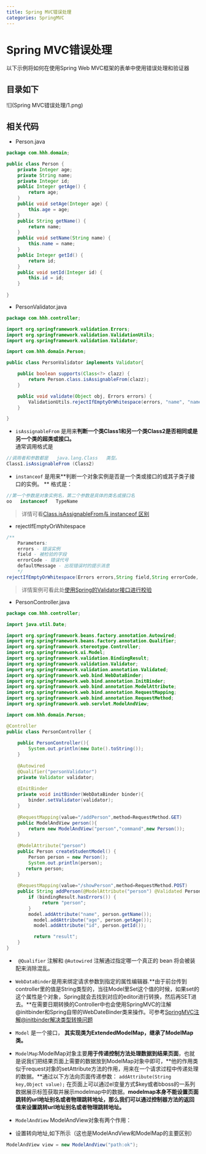 ```yaml
---
title: Spring MVC错误处理
categories: SpringMVC
---
```


# Spring MVC错误处理
以下示例将如何在使用Spring Web MVC框架的表单中使用错误处理和验证器

## 目录如下
![](Spring MVC错误处理/1.png)

## 相关代码
- Person.java
``` java
package com.hhh.domain;

public class Person {
	private Integer age;
	private String name;
	private Integer id;
	public Integer getAge() {
		return age;
	}
	public void setAge(Integer age) {
		this.age = age;
	}
	public String getName() {
		return name;
	}
	public void setName(String name) {
		this.name = name;
	}
	public Integer getId() {
		return id;
	}
	public void setId(Integer id) {
		this.id = id;
	}
	
}
```
- PersonValidator.java
``` java
package com.hhh.controller;

import org.springframework.validation.Errors;
import org.springframework.validation.ValidationUtils;
import org.springframework.validation.Validator;

import com.hhh.domain.Person;

public class PersonValidator implements Validator{

	public boolean supports(Class<?> clazz) {
		return Person.class.isAssignableFrom(clazz);
	}

	public void validate(Object obj, Errors errors) {
		ValidationUtils.rejectIfEmptyOrWhitespace(errors, "name", "name","Field name is required.");
	}

}

```
- `isAssignableFrom` 是用来**判断一个类Class1和另一个类Class2是否相同或是另一个类的超类或接口。**   
  通常调用格式是
``` java
//调用者和参数都是   java.lang.Class   类型。
Class1.isAssignableFrom (Class2)   
```
- `instanceof`   是用来**判断一个对象实例是否是一个类或接口的或其子类子接口的实例。  ** 
    格式是：
``` java
//第一个参数是对象实例名，第二个参数是具体的类名或接口名 
oo   instanceof   TypeName     
```
> 详情可看[Class.isAssignableFrom与 instanceof 区别](http://lucky16.iteye.com/blog/1631253)

- rejectIfEmptyOrWhitespace
``` java
/**
    Parameters:
    errors - 错误实例
    field - 被检验的字段
    errorCode - 错误代号
    defaultMessage - 出现错误时的提示消息
    */
rejectIfEmptyOrWhitespace(Errors errors,String field,String errorCode, String defaultMessage)
```
> 详情案例可看此处[使用Spring的Validator接口进行校验](http://www.shouce.ren/api/spring2.5/ch05s02.html)
- PersonController.java
``` java
package com.hhh.controller;

import java.util.Date;

import org.springframework.beans.factory.annotation.Autowired;
import org.springframework.beans.factory.annotation.Qualifier;
import org.springframework.stereotype.Controller;
import org.springframework.ui.Model;
import org.springframework.validation.BindingResult;
import org.springframework.validation.Validator;
import org.springframework.validation.annotation.Validated;
import org.springframework.web.bind.WebDataBinder;
import org.springframework.web.bind.annotation.InitBinder;
import org.springframework.web.bind.annotation.ModelAttribute;
import org.springframework.web.bind.annotation.RequestMapping;
import org.springframework.web.bind.annotation.RequestMethod;
import org.springframework.web.servlet.ModelAndView;

import com.hhh.domain.Person;

@Controller
public class PersonController {
	
	public PersonController(){
		System.out.println(new Date().toString());
	}
	
	@Autowired
	@Qualifier("personValidator")
	private Validator validator;
	
	@InitBinder
	private void initBinder(WebDataBinder binder){
		binder.setValidator(validator);
	}
	
	@RequestMapping(value="/addPerson",method=RequestMethod.GET)
	public ModelAndView person(){
		return new ModelAndView("person","command",new Person());
	}
	
	@ModelAttribute("person")
    public Person createStudentModel() {   
		Person person = new Person();
		System.out.println(person);
       return person;
    }
	
	@RequestMapping(value="/showPerson",method=RequestMethod.POST)
	public String addPerson(@ModelAttribute("person") @Validated Person person,BindingResult bindingResult,Model model){
		if (bindingResult.hasErrors()) {
	         return "person";
		}
		model.addAttribute("name", person.getName());
	      model.addAttribute("age", person.getAge());
	      model.addAttribute("id", person.getId());

	      return "result";
	}
}
```
- ` @Qualifier` 注解和 `@Autowired` 注解通过指定哪一个真正的 bean 将会被装配来消除混乱。

- `WebDataBinder`是用来绑定请求参数到指定的属性编辑器.**由于前台传到controller里的值是String类型的，当往Model里Set这个值的时候，如果set的这个属性是个对象，Spring就会去找到对应的editor进行转换，然后再SET进去。**在需要日期转换的Controller中也会使用SpringMVC的注解@initbinder和Spring自带的WebDateBinder类来操作。可参考[SpringMVC注解@initbinder解决类型转换问题](http://www.cnblogs.com/aheizi/p/5440884.html)
- `Model` 是一个接口， **其实现类为ExtendedModelMap，继承了ModelMap类。** 
- `ModelMap`:ModelMap对象主要**用于传递控制方法处理数据到结果页面**，也就是说我们把结果页面上需要的数据放到ModelMap对象中即可，**他的作用类似于request对象的setAttribute方法的作用，用来在一个请求过程中传递处理的数据。**通过以下方法向页面传递参数：
`addAttribute(String key,Object value);`
在页面上可以通过el变量方式$key或者bboss的一系列数据展示标签获取并展示modelmap中的数据。**modelmap本身不能设置页面跳转的url地址别名或者物理跳转地址，那么我们可以通过控制器方法的返回值来设置跳转url地址别名或者物理跳转地址。**
- `ModelAndView`
ModelAndView对象有两个作用：
* 设置转向地址,如下所示（这也是ModelAndView和ModelMap的主要区别）
``` java
ModelAndView view = new ModelAndView("path:ok");
```

